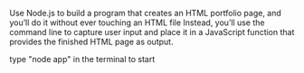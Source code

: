 Use Node.js to build a program that creates an HTML portfolio page, and you’ll do it without ever touching an HTML file 
Instead, you’ll use the command line to capture user input and place it in a JavaScript function that provides the finished HTML page as output.

type "node app" in the terminal to start
